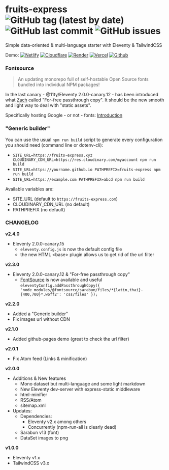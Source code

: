 # fruits-express  ![GitHub tag (latest by date)](https://img.shields.io/github/v/tag/tigersway/fruits-express?style=flat-square) ![GitHub last commit](https://img.shields.io/github/last-commit/tigersway/fruits-express?style=flat-square) ![GitHub issues](https://img.shields.io/github/issues/tigersway/fruits-express?style=flat-square)

Simple data-oriented & multi-language starter with Eleventy & TailwindCSS

Demo:
[![Netlify](https://img.shields.io/badge/Netlify--none?style=social&logo=netlify)](https://fruits-express.netlify.app)
[![Cloudflare](https://img.shields.io/badge/Cloudflare_pages--none?style=social&logo=cloudflare)](https://fruits-express.pages.dev)
[![Render](https://img.shields.io/badge/render--none?style=social&logo=eleventy&logoColor=46e3b7)](https://fruits-express.onrender.com)
[![Vercel](https://img.shields.io/badge/vercel--none?style=social&logo=vercel)](https://fruits-express.vercel.app)
[![Github](https://img.shields.io/badge/Github_pages--none?style=social&logo=github)](https://tigersway.github.io/fruits-express/)

### Fontsource

> An updating monorepo full of self-hostable Open Source fonts bundled into individual NPM packages!

In the last canary - @11ty/Eleventy 2.0.0-canary.12 - has been introduced what [Zach](https://github.com/zachleat) called "For-free passthrough copy". It should be the new smooth and light way to deal with "static assets".

Specifically hosting Google - or not - fonts: [Introduction](https://fontsource.org/docs/introduction)

### "Generic builder"

You can use the usual `npm run build` script to generate every configuration you should need (command line or dotenv-cli):

- `SITE_URL=https://fruits-express.xyz CLOUDINARY_CDN_URL=https://res.cloudinary.com/myaccount npm run build`
- `SITE_URL=https://yourname.github.io PATHPREFIX=fruits-express npm run build`
- `SITE_URL=https://example.com PATHPREFIX=abcd npm run build`

Available variables are:

- SITE_URL (default to `https://fruits-express.com`)
- CLOUDINARY_CDN_URL (no default)
- PATHPREFIX (no default)

### CHANGELOG

**v2.4.0**

- Eleventy 2.0.0-canary.15
  - `eleventy.config.js` is now the default config file
  - the new HTML &lt;base&gt; plugin allows us to get rid of the url filter

**v2.3.0**

- Eleventy 2.0.0-canary.12 & "For-free passthrough copy"
  - [FontSource](https://fontsource.org/) is now available and useful  
  `eleventyConfig.addPassthroughCopy({ 'node_modules/@fontsource/sarabun/files/*{latin,thai}-{400,700}*.woff2': 'css/files' });`

**v2.2.0**

- Added a "Generic builder"
- Fix images url without CDN

**v2.1.0**

- Added github-pages demo (great to check the url filter)

**v2.0.1**

- Fix Atom feed (Links & minification)

**v2.0.0**

- Additions & New features
  - Mono dataset but multi-language and some light markdown
  - New Eleventy dev-server with express-static middleware
  - html-minifier
  - RSS/Atom
  - sitemap.xml
- Updates:
  - Dependencies:
    - Eleventy v2.x among others
    - Concurrently (npm-run-all is clearly dead)
  - Sarabun v13 (font)
  - DataSet images to png

**v1.0.0**

- Eleventy v1.x
- TailwindCSS v3.x

